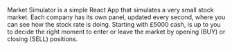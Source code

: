Market Simulator is a simple React App that simulates a very small stock market.
Each company has its own panel, updated every second, where you can see how the stock rate is doing.
Starting with £5000 cash, is up to you to decide the right moment to enter or leave the market by opening (BUY) or closing (SELL) positions.

